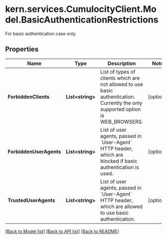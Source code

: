 # kern.services.CumulocityClient.Model.BasicAuthenticationRestrictions
For basic authentication case only.

## Properties

Name | Type | Description | Notes
------------ | ------------- | ------------- | -------------
**ForbiddenClients** | **List&lt;string&gt;** | List of types of clients which are not allowed to use basic authentication. Currently the only supported option is WEB_BROWSERS. | [optional] 
**ForbiddenUserAgents** | **List&lt;string&gt;** | List of user agents, passed in &#x60;User-Agent&#x60; HTTP header, which are blocked if basic authentication is used. | [optional] 
**TrustedUserAgents** | **List&lt;string&gt;** | List of user agents, passed in &#x60;User-Agent&#x60; HTTP header, which are allowed to use basic authentication. | [optional] 

[[Back to Model list]](../README.md#documentation-for-models) [[Back to API list]](../README.md#documentation-for-api-endpoints) [[Back to README]](../README.md)

